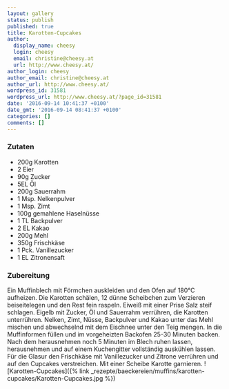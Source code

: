 ```yaml
---
layout: gallery
status: publish
published: true
title: Karotten-Cupcakes
author:
  display_name: cheesy
  login: cheesy
  email: christine@cheesy.at
  url: http://www.cheesy.at/
author_login: cheesy
author_email: christine@cheesy.at
author_url: http://www.cheesy.at/
wordpress_id: 31581
wordpress_url: http://www.cheesy.at/?page_id=31581
date: '2016-09-14 10:41:37 +0100'
date_gmt: '2016-09-14 08:41:37 +0100'
categories: []
comments: []
---
```

### Zutaten
* 200g Karotten
* 2 Eier
* 90g Zucker
* 5EL Öl
* 200g Sauerrahm
* 1 Msp. Nelkenpulver
* 1 Msp. Zimt
* 100g gemahlene Haselnüsse
* 1 TL Backpulver
* 2 EL Kakao
* 200g Mehl
* 350g Frischkäse
* 1 Pck. Vanillezucker
* 1 EL Zitronensaft
### Zubereitung
Ein Muffinblech mit Förmchen auskleiden und den Ofen auf 180°C aufheizen. Die Karotten schälen, 12 dünne Scheibchen zum Verzieren beiseitelegen und den Rest fein raspeln. Eiweiß mit einer Prise Salz steif schlagen. Eigelb mit Zucker, Öl und Sauerrahm verrühren, die Karotten unterrühren. Nelken, Zimt, Nüsse, Backpulver und Kakao unter das Mehl mischen und abwechselnd mit dem Eischnee unter den Teig mengen. In die Muffinformen füllen und im vorgeheizten Backofen 25-30 Minuten backen. Nach dem herausnehmen noch 5 Minuten im Blech ruhen lassen, herausnehmen und auf einem Kuchengitter vollständig auskühlen lassen. Für die Glasur den Frischkäse mit Vanillezucker und Zitrone verrühren und auf den Cupcakes verstreichen. Mit einer Scheibe Karotte garnieren.
![Karotten-Cupcakes]({% link _rezepte/baeckereien/muffins/karotten-cupcakes/Karotten-Cupcakes.jpg %})
